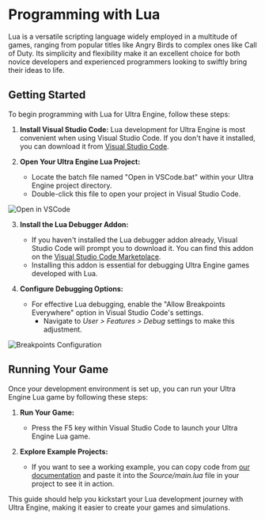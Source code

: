 # Programming with Lua

Lua is a versatile scripting language widely employed in a multitude of games, ranging from popular titles like Angry Birds to complex ones like Call of Duty. Its simplicity and flexibility make it an excellent choice for both novice developers and experienced programmers looking to swiftly bring their ideas to life.

## Getting Started

To begin programming with Lua for Ultra Engine, follow these steps:

1. **Install Visual Studio Code:** Lua development for Ultra Engine is most convenient when using Visual Studio Code. If you don't have it installed, you can download it from [Visual Studio Code](https://code.visualstudio.com).

2. **Open Your Ultra Engine Lua Project:**
   - Locate the batch file named "Open in VSCode.bat" within your Ultra Engine project directory.
   - Double-click this file to open your project in Visual Studio Code.

![Open in VSCode](https://github.com/UltraEngine/Documentation/blob/master/Images/vscode.png?raw=true)

3. **Install the Lua Debugger Addon:**
   - If you haven't installed the Lua debugger addon already, Visual Studio Code will prompt you to download it. You can find this addon on the [Visual Studio Code Marketplace](https://marketplace.visualstudio.com/items?itemName=devCAT.lua-debug).
   - Installing this addon is essential for debugging Ultra Engine games developed with Lua.

4. **Configure Debugging Options:**
   - For effective Lua debugging, enable the "Allow Breakpoints Everywhere" option in Visual Studio Code's settings.
     - Navigate to *User > Features > Debug* settings to make this adjustment.

![Breakpoints Configuration](https://github.com/UltraEngine/Documentation/blob/master/Images/breakpoints.png?raw=true)

## Running Your Game

Once your development environment is set up, you can run your Ultra Engine Lua game by following these steps:

1. **Run Your Game:**
   - Press the F5 key within Visual Studio Code to launch your Ultra Engine Lua game.

2. **Explore Example Projects:**
   - If you want to see a working example, you can copy code from [our documentation](https://www.ultraengine.com/learn/LoadModel?lang=lua) and paste it into the *Source/main.lua* file in your project to see it in action.

This guide should help you kickstart your Lua development journey with Ultra Engine, making it easier to create your games and simulations.

